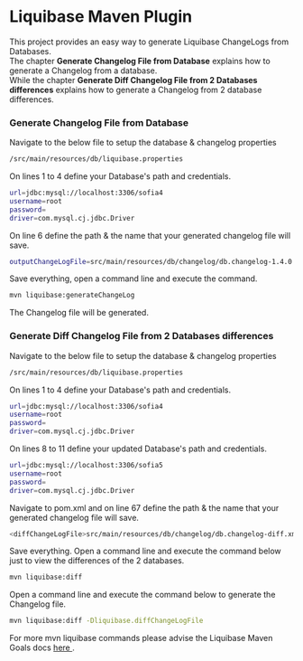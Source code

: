 # Liquibase Maven Plugin

This project provides an easy way to generate Liquibase ChangeLogs from Databases.
<br>The chapter <b>Generate Changelog File from Database</b> explains how to generate a Changelog from a database. 
<br>While the chapter <b>Generate Diff Changelog File from 2 Databases differences</b> explains how to generate a Changelog from 2 database differences.

### Generate Changelog File from Database  
Navigate to the below file to setup the database & changelog properties
```sh
/src/main/resources/db/liquibase.properties
```
On lines 1 to 4 define your Database's path and credentials.
```sh
url=jdbc:mysql://localhost:3306/sofia4
username=root
password=
driver=com.mysql.cj.jdbc.Driver
```

On line 6 define the path & the name that your generated changelog file will save.
```sh
outputChangeLogFile=src/main/resources/db/changelog/db.changelog-1.4.0.xml
```

Save everything, open a command line and execute the command.
```sh
mvn liquibase:generateChangeLog
```

The Changelog file will be generated.

### Generate Diff Changelog File from 2 Databases differences  
Navigate to the below file to setup the database & changelog properties
```sh
/src/main/resources/db/liquibase.properties
```
On lines 1 to 4 define your Database's path and credentials.
```sh
url=jdbc:mysql://localhost:3306/sofia4
username=root
password=
driver=com.mysql.cj.jdbc.Driver
```

On lines 8 to 11 define your updated Database's path and credentials.
```sh
url=jdbc:mysql://localhost:3306/sofia5
username=root
password=
driver=com.mysql.cj.jdbc.Driver
```

Navigate to pom.xml and on line 67 define the path & the name that your generated changelog file will save.
```sh
<diffChangeLogFile>src/main/resources/db/changelog/db.changelog-diff.xml</diffChangeLogFile>
```

Save everything.
Open a command line and execute the command below just to view the differences of the 2 databases.
```sh
mvn liquibase:diff
```

Open a command line and execute the command below to generate the Changelog file.
```sh
mvn liquibase:diff -Dliquibase.diffChangeLogFile
```

For more mvn liquibase commands please advise the Liquibase Maven Goals docs <a href="https://docs.liquibase.com/tools-integrations/maven/commands/home.html" target="_blank">here </a>.
